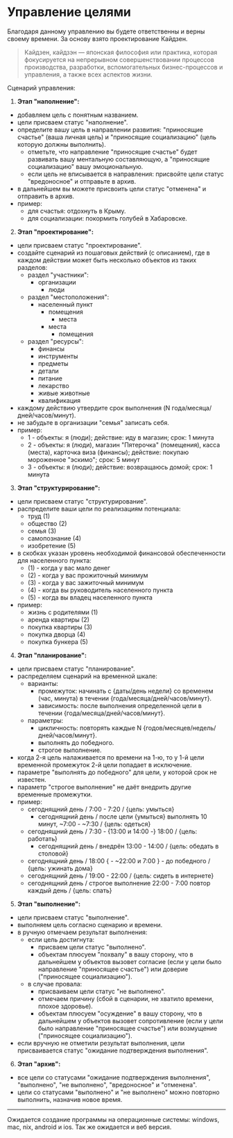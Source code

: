 # Управление целями

Благодаря данному управлению вы будете ответственны и верны своему времени. За основу взято проектирование Кайдзен.

> Кайдзен, кайдзэн — японская философия или практика, которая фокусируется на непрерывном совершенствовании процессов производства, разработки, вспомогательных бизнес-процессов и управления, а также всех аспектов жизни.

Сценарий управления:

1. **Этап "наполнение":**
- добавляем цель с понятным названием.
- цели присваем статус "наполнение".
- определите вашу цель в направлении развития: "приносящие счастье" (ваша личная цель) и "приносящие социализацию" (цель которую должны выполнить).
     - отметьте, что направление "приносящие счастье" будет развивать вашу ментальную составляющую, а "приносящие социализацию" вашу эмоциональную.
     - если цель не вписывается в направления: присвойте цели статус "вредоносное" и отправьте в архив.
- в дальнейшем вы можете присвоить цели статус "отменена" и отправить в архив.
- пример: 
    - для счастья: отдохнуть в Крыму.
    - для социализации: покормить голубей в Хабаровске.
2. **Этап "проектирование":**
- цели присваем статус "проектирование".
- создайте сценарий из пошаговых действий (с описанием), где в каждом действии может быть несколько объектов из таких разделов:
     - раздел "участники":
          - организации
             - люди 
     - раздел "местоположения":
          - населенный пункт
             - помещения 
                - места
             - места
                - помещения 
     - раздел "ресурсы":
          - финансы 
          - инструменты 
          - предметы 
          - детали 
          - питание
          - лекарство
          - живые животные
          - квалификация
- каждому действию утвердите срок выполнения (N года/месяца/дней/часов/минут).
- не забудьте в организации "семья" записать себя.
- пример:
     - 1 - объекты: я (люди); действие: иду в магазин; срок: 1 минута
     - 2 - объекты: я (люди), магазин "Пятерочка" (помещения), касса (места), карточка виза (финансы); действие: покупаю мороженное "эскимо"; срок: 5 минут
     - 3 - объекты: я (люди); действие: возвращаюсь домой; срок: 1 минута
3. **Этап "структурирование":**
- цели присваем статус "структурирование".
- распределите ваши цели по реализациям потенциала: 
    - труд (1)
    - общество (2)
    - семья (3)
    - самопознание (4)
    - изобретение (5)
- в скобках указан уровень необходимой финансовой обеспеченности для населенного пункта:
    - (1) - когда у вас мало денег
    - (2) - когда у вас прожиточный минимум
    - (3) - когда у вас зажиточный минимум
    - (4) - когда вы руководитель населенного пункта
    - (5) - когда вы владец населенного пункта
- пример: 
    - жизнь с родителями (1)
    - аренда квартиры (2)
    - покупка квартиры (3)
    - покупка дворца (4)
    - покупка бункера (5)
4. **Этап "планирование":**
- цели присваем статус "планирование".
- распределяем сценарий на временной шкале: 
     - варианты:
          - промежуток: начинать с {даты/день недели} со временем (час, минута) в течении {года/месяца/дней/часов/минут}.
          - зависимость: после выполнения определенной цели в течении {года/месяца/дней/часов/минут}.
     - параметры:
          - цикличность: повторять каждые N {годов/месяцев/недель/дней/часов/минут}.
          - выполнять до победного.
          - строгое выполнение.
- когда 2-я цель налаживается по времени на 1-ю, то у 1-й цели временной промежуток 2-й цели попадает в исключение.
- параметре "выполнять до победного" для цели, у которой срок не известен. 
- параметр "строгое выполнение" не даёт внедрить другие временные промежутки.
- пример: 
     - сегоднящний день / 7:00 - 7:20 / {цель: умыться}
          - сегоднящний день / после цели {умыться} выполнять 10 минут, ~7:00 - ~7:30 / {цель: одеться}
     - сегоднящний день / 7:30 - {13:00 и 14:00 -} 18:00 / {цель: работать}
          - сегоднящний день / внедрён 13:00 - 14:00 / {цель: обедать в столовой}
     - сегоднящний день / 18:00 { -  ~22:00 и 7:00 } - до победного / {цель: ужинать дома}
     - сегоднящний день / 19:00 - 22:00 / {цель: сидеть в интернете}
     - сегоднящний день / строгое выполнение 22:00 - 7:00 повтор каждый день / {цель: спать}
5. **Этап "выполнение":**
- цели присваем статус "выполнение".
- выполняем цель согласно сценарию и времени.
- в ручную отмечаем результат выполнения:
     - если цель достигнута: 
        - присваем цели статус "выполнено".
        - объектам плюсуем "похвалу" в вашу сторону, что в дальнейшем у объектов вызовет согласие (если у цели было направление "приносящее счастье") или доверие ("приносящее социализацию").
     - в случае провала: 
        - присваиваем цели статус "не выполнено".
        - отмечаем причину (сбой в сценарии, не хватило времени, плохое здоровье). 
        - объектам плюсуем "осуждение" в вашу сторону, что в дальнейшем у объектов вызовет сопротивление (если у цели было направление "приносящее счастье") или возмущение ("приносящее социализацию").
- если вручную не отметили результат выполнения, цели присваивается статус "ожидание подтверждения выполнения".
6. **Этап "архив":**
- все цели со статусами "ожидание подтверждения выполнения", "выполнено", "не выполнено", "вредоносное" и "отменена".
- цели со статусами "выполнено" и "не выполнено" можно повторно выполнить, назначив новое время.

<hr>

Ожидается создание программы на операционные системы: windows, mac, nix, android и ios. Так же ожидается и веб версия.

